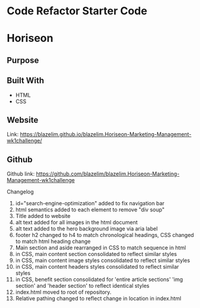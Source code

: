 # Code Refactor Starter Code
# Horiseon

## Purpose

## Built With
* HTML
* CSS

## Website
Link: https://blazelim.github.io/blazelim.Horiseon-Marketing-Management-wk1challenge/

## Github
Github link: https://github.com/blazelim/blazelim.Horiseon-Marketing-Management-wk1challenge

Changelog
1. id="search-engine-optimization" added to fix navigation bar
2. html semantics added to each element to remove "div soup"
3. Title added to website
4. alt text added for all images in the html document
5. alt text added to the hero background image via aria label
6. footer h2 changed to h4 to match chronological headings, CSS changed to match html heading change
7. Main section and aside rearranged in CSS to match sequence in html
8. in CSS, main content section consolidated to reflect similar styles
9. in CSS, main content image styles consolidated to reflect similar styles
10. in CSS, main content headers styles consolidated to reflect similar styles
11. in CSS, benefit section consolidated for 'entire article sections' 'img section' and 'header section' to reflect identical styles
12. index.html moved to root of repository.
13. Relative pathing changed to reflect change in location in index.html
